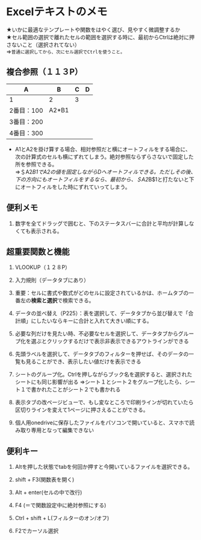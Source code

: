 # Excelテキストのメモ

★いかに最適なテンプレートや関数をはやく選び、見やすく微調整するか  
★セル範囲の選択で離れたセルの範囲を選択する時に、最初からCtrlは絶対に押さないこと（選択されてない）  
⇒`普通に選択してから、次にセル選択でCtrlを使うこと。`

## 複合参照（１１３P）

|A|B|C|D|
|---|---|---|---|
|1|2|3|
|2番目：100|A2*B1|
|3番目：200|
|4番目：300|

* A1とA2を掛け算する場合、相対参照だと横にオートフィルをする場合に、次の計算式のセルも横にずれてしまう。絶対参照ならずらさないで固定した所を参照できる。  
⇒＄A2*B1でA2の値を固定しながらDへオートフィルできる。ただしその後、下の方向にもオートフィルをするなら、最初から、＄A2*B$1と打たないと下にオートフィルをした時にずれていってしまう。

## 便利メモ

1. 数字を全てドラッグで囲むと、下のステータスバーに合計と平均が計算しなくても表示される。

## 超重要関数と機能

1. VLOOKUP（１２８P）

2. 入力規則（データタブにあり）

3. 重要：セルに書式や数式がどのセルに設定されているかは、ホームタブの一番左の**検索と選択**で検索できる。

4. データの並べ替え（P225）：表を選択して、データタブから並び替えで「合計順」にしたいならキーに合計と入れて大きい順にする。

5. 必要な列だけを見たい時、不必要なセルを選択して、データタブからグループ化を選ぶとクリックするだけで表示非表示できるアウトラインができる

6. 先頭ラベルを選択して、データタブのフィルターを押せば、そのデータの一覧も見ることができ、表示したい値だけを表示できる

7. シートのグループ化。Ctrlを押しながらブック名を選択すると、選択されたシートにも同じ影響が出る
⇒シート１とシート２をグループ化したら、シート１で書かれたことがシート２でも書かれる

8. 表示タブの改ページビューで、もし変なところで印刷ラインが切れていたら区切りラインを変えて1ページに押さえることができる。

9. 個人用onedriveに保存したファイルをパソコンで開いていると、スマホで読み取り専用となって編集できない

## 便利キー

1. Altを押した状態でtabを何回か押すと今開いているファイルを選択できる。

2. shift + F3(関数表を開く)

3. Alt + enter(セルの中で改行)

4. F4 (＝で関数設定中に絶対参照にする)

5. Ctrl + shift + L(フィルターのオン/オフ)

6. F2でカーソル選択

